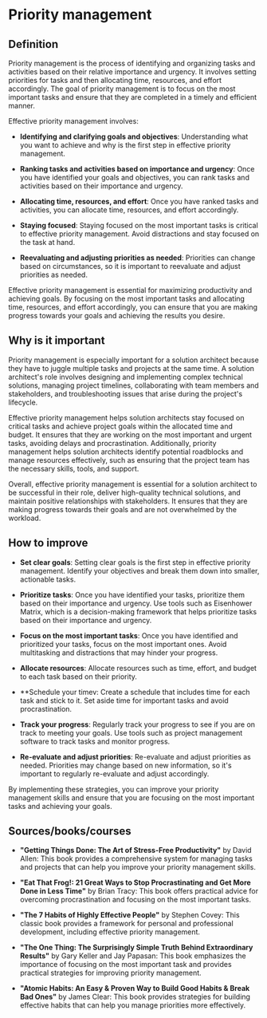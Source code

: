 # Priority management

## Definition

Priority management is the process of identifying and organizing tasks and activities based on their relative importance and urgency. It involves setting priorities for tasks and then allocating time, resources, and effort accordingly. The goal of priority management is to focus on the most important tasks and ensure that they are completed in a timely and efficient manner.

Effective priority management involves:

- **Identifying and clarifying goals and objectives**: Understanding what you want to achieve and why is the first step in effective priority management.

- **Ranking tasks and activities based on importance and urgency**: Once you have identified your goals and objectives, you can rank tasks and activities based on their importance and urgency.

- **Allocating time, resources, and effort**: Once you have ranked tasks and activities, you can allocate time, resources, and effort accordingly.

- **Staying focused**: Staying focused on the most important tasks is critical to effective priority management. Avoid distractions and stay focused on the task at hand.

- **Reevaluating and adjusting priorities as needed**: Priorities can change based on circumstances, so it is important to reevaluate and adjust priorities as needed.

Effective priority management is essential for maximizing productivity and achieving goals. By focusing on the most important tasks and allocating time, resources, and effort accordingly, you can ensure that you are making progress towards your goals and achieving the results you desire.

## Why is it important

Priority management is especially important for a solution architect because they have to juggle multiple tasks and projects at the same time. A solution architect's role involves designing and implementing complex technical solutions, managing project timelines, collaborating with team members and stakeholders, and troubleshooting issues that arise during the project's lifecycle.

Effective priority management helps solution architects stay focused on critical tasks and achieve project goals within the allocated time and budget. It ensures that they are working on the most important and urgent tasks, avoiding delays and procrastination. Additionally, priority management helps solution architects identify potential roadblocks and manage resources effectively, such as ensuring that the project team has the necessary skills, tools, and support.

Overall, effective priority management is essential for a solution architect to be successful in their role, deliver high-quality technical solutions, and maintain positive relationships with stakeholders. It ensures that they are making progress towards their goals and are not overwhelmed by the workload.

## How to improve

- **Set clear goals**: Setting clear goals is the first step in effective priority management. Identify your objectives and break them down into smaller, actionable tasks.

- **Prioritize tasks**: Once you have identified your tasks, prioritize them based on their importance and urgency. Use tools such as Eisenhower Matrix, which is a decision-making framework that helps prioritize tasks based on their importance and urgency.

- **Focus on the most important tasks**: Once you have identified and prioritized your tasks, focus on the most important ones. Avoid multitasking and distractions that may hinder your progress.

- **Allocate resources**: Allocate resources such as time, effort, and budget to each task based on their priority.

- **Schedule your timev: Create a schedule that includes time for each task and stick to it. Set aside time for important tasks and avoid procrastination.

- **Track your progress**: Regularly track your progress to see if you are on track to meeting your goals. Use tools such as project management software to track tasks and monitor progress.

- **Re-evaluate and adjust priorities**: Re-evaluate and adjust priorities as needed. Priorities may change based on new information, so it's important to regularly re-evaluate and adjust accordingly.

By implementing these strategies, you can improve your priority management skills and ensure that you are focusing on the most important tasks and achieving your goals.

## Sources/books/courses

- **"Getting Things Done: The Art of Stress-Free Productivity"** by David Allen: This book provides a comprehensive system for managing tasks and projects that can help you improve your priority management skills.

- **"Eat That Frog!: 21 Great Ways to Stop Procrastinating and Get More Done in Less Time"** by Brian Tracy: This book offers practical advice for overcoming procrastination and focusing on the most important tasks.

- **"The 7 Habits of Highly Effective People"** by Stephen Covey: This classic book provides a framework for personal and professional development, including effective priority management.

- **"The One Thing: The Surprisingly Simple Truth Behind Extraordinary Results"** by Gary Keller and Jay Papasan: This book emphasizes the importance of focusing on the most important task and provides practical strategies for improving priority management.

- **"Atomic Habits: An Easy & Proven Way to Build Good Habits & Break Bad Ones"** by James Clear: This book provides strategies for building effective habits that can help you manage priorities more effectively.
